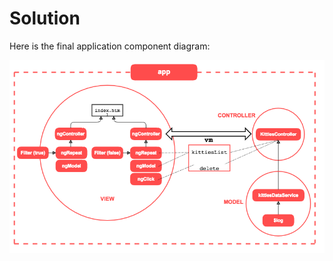 # Solution

Here is the final application component diagram:

![Components diagram.](assets/components-drawing.png)
